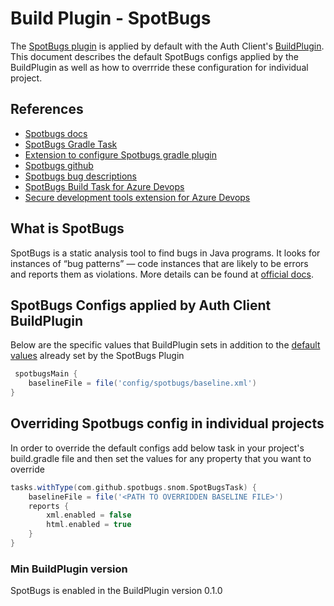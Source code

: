 # Build Plugin - SpotBugs

The [SpotBugs plugin](https://github.com/spotbugs/spotbugs-gradle-plugin) is applied by default with the Auth Client's [BuildPlugin](Overview.md). This document describes the default SpotBugs configs applied by the BuildPlugin as well as how to overrride these configuration for individual project.

## References

- [Spotbugs docs](https://spotbugs.readthedocs.io/en/stable/introduction.html)
- [SpotBugs Gradle Task](https://spotbugs-gradle-plugin.netlify.app/com/github/spotbugs/snom/spotbugstask)
- [Extension to configure Spotbugs gradle plugin](https://spotbugs-gradle-plugin.netlify.app/com/github/spotbugs/snom/spotbugsextension)
- [Spotbugs github](https://github.com/spotbugs/spotbugs-gradle-plugin#readme)
- [Spotbugs bug descriptions](https://spotbugs.readthedocs.io/en/stable/bugDescriptions.html)
- [SpotBugs Build Task for Azure Devops](https://www.1eswiki.com/wiki/SpotBugs_Build_Task)
- [Secure development tools extension for Azure Devops](https://www.1eswiki.com/wiki/Secure_Development_Tools_Extension_For_Azure_DevOps)

## What is SpotBugs

SpotBugs is a static analysis tool to find bugs in Java programs. It looks for instances of “bug patterns” — code instances that are likely to be errors and reports them as violations. More details can be found at [official docs](https://spotbugs.readthedocs.io/en/stable/introduction.html).

## SpotBugs Configs applied by Auth Client BuildPlugin

Below are the specific values that BuildPlugin sets in addition to the [default values](https://spotbugs-gradle-plugin.netlify.app/com/github/spotbugs/snom/spotbugstask) already set by the SpotBugs Plugin

```groovy
 spotbugsMain {
    baselineFile = file('config/spotbugs/baseline.xml')    
}
```

## Overriding Spotbugs config in individual projects

In order to override the default configs add below task in your project's build.gradle file and then set the values for any property that you want to override

```groovy
tasks.withType(com.github.spotbugs.snom.SpotBugsTask) {
    baselineFile = file('<PATH TO OVERRIDDEN BASELINE FILE>')
    reports {
        xml.enabled = false
        html.enabled = true
    }
}
```

### Min BuildPlugin version

SpotBugs is enabled in the BuildPlugin version 0.1.0
